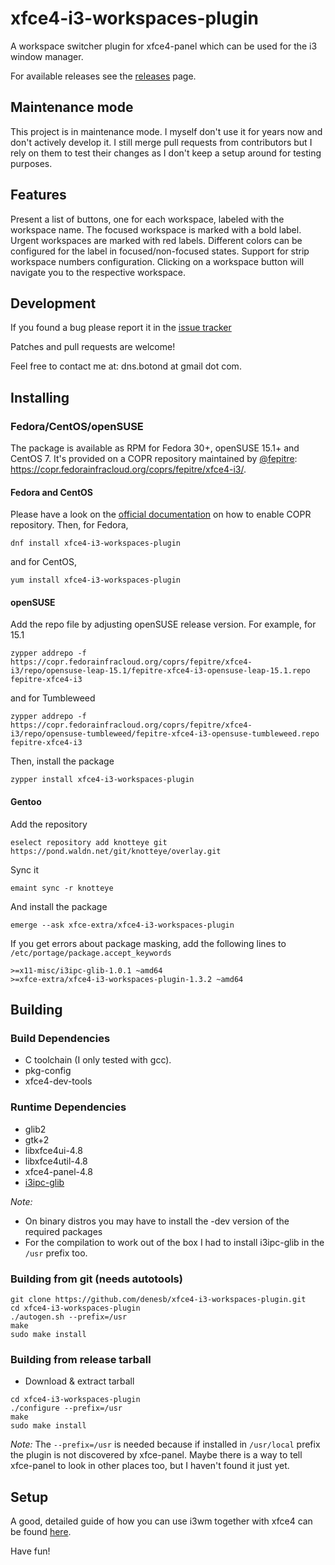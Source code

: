 xfce4-i3-workspaces-plugin
==========================

A workspace switcher plugin for xfce4-panel which can be used for the i3 window manager.

For available releases see the [releases](https://github.com/denesb/xfce4-i3-workspaces-plugin/releases) page.

Maintenance mode
----------------

This project is in maintenance mode. I myself don't use it for years now and don't actively develop it. I still merge pull requests from contributors but I rely on them to test their changes as I don't keep a setup around for testing purposes.

Features
--------

Present a list of buttons, one for each workspace, labeled with the workspace name.
The focused workspace is marked with a bold label. Urgent workspaces are marked with red labels.
Different colors can be configured for the label in focused/non-focused states.
Support for strip workspace numbers configuration.
Clicking on a workspace button will navigate you to the respective workspace.

Development
-----------

If you found a bug please report it in the [issue tracker](https://github.com/denesb/xfce4-i3-workspaces-plugin/issues "Bugs")

Patches and pull requests are welcome!

Feel free to contact me at: dns.botond at gmail dot com.

Installing
----------

### Fedora/CentOS/openSUSE

The package is available as RPM for Fedora 30+, openSUSE 15.1+ and CentOS 7. It's provided on a COPR
repository maintained by [@fepitre](https://github.com/fepitre): https://copr.fedorainfracloud.org/coprs/fepitre/xfce4-i3/.

#### Fedora and CentOS

Please have a look on the [official documentation](https://docs.pagure.org/copr.copr/how_to_enable_repo.html#how-to-enable-repo) on how to enable COPR repository. Then, for Fedora,

```
dnf install xfce4-i3-workspaces-plugin
```

and for CentOS,

```
yum install xfce4-i3-workspaces-plugin
```

#### openSUSE

Add the repo file by adjusting openSUSE release version. For example, for 15.1

```
zypper addrepo -f https://copr.fedorainfracloud.org/coprs/fepitre/xfce4-i3/repo/opensuse-leap-15.1/fepitre-xfce4-i3-opensuse-leap-15.1.repo fepitre-xfce4-i3
```

and for Tumbleweed

```
zypper addrepo -f https://copr.fedorainfracloud.org/coprs/fepitre/xfce4-i3/repo/opensuse-tumbleweed/fepitre-xfce4-i3-opensuse-tumbleweed.repo fepitre-xfce4-i3
```

Then, install the package

```
zypper install xfce4-i3-workspaces-plugin
```

####  Gentoo

Add the repository

```
eselect repository add knotteye git https://pond.waldn.net/git/knotteye/overlay.git
```

Sync it

```
emaint sync -r knotteye
```

And install the package

```
emerge --ask xfce-extra/xfce4-i3-workspaces-plugin
```

If you get errors about package masking, add the following lines to `/etc/portage/package.accept_keywords`
```
>=x11-misc/i3ipc-glib-1.0.1 ~amd64
>=xfce-extra/xfce4-i3-workspaces-plugin-1.3.2 ~amd64
```

Building
--------

### Build Dependencies

* C toolchain (I only tested with gcc).
* pkg-config
* xfce4-dev-tools

### Runtime Dependencies
* glib2
* gtk+2
* libxfce4ui-4.8
* libxfce4util-4.8
* xfce4-panel-4.8
* [i3ipc-glib](https://github.com/acrisci/i3ipc-glib "i3ipc-glib")

*Note:*
+ On binary distros you may have to install the -dev version of the required
packages
+ For the compilation to work out of the box I had to install i3ipc-glib in
the `/usr` prefix too.

### Building from git (needs autotools)
```
git clone https://github.com/denesb/xfce4-i3-workspaces-plugin.git
cd xfce4-i3-workspaces-plugin
./autogen.sh --prefix=/usr
make
sudo make install
```

### Building from release tarball
* Download & extract tarball

```
cd xfce4-i3-workspaces-plugin
./configure --prefix=/usr
make
sudo make install
```

*Note:*
The `--prefix=/usr` is needed because if installed in `/usr/local` prefix the
plugin is not discovered by xfce-panel. Maybe there is a way to tell xfce-panel
to look in other places too, but I haven't found it just yet.

Setup
-----

A good, detailed guide of how you can use i3wm together with xfce4 can be found [here](http://feeblenerd.blogspot.ro/2015/11/pretty-i3-with-xfce.html).

Have fun!
